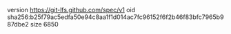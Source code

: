 version https://git-lfs.github.com/spec/v1
oid sha256:b25f79ac5edfa50e94c8aa1f1d014ac7fc96152f6f2b46f83bfc7965b987dbe2
size 6850
